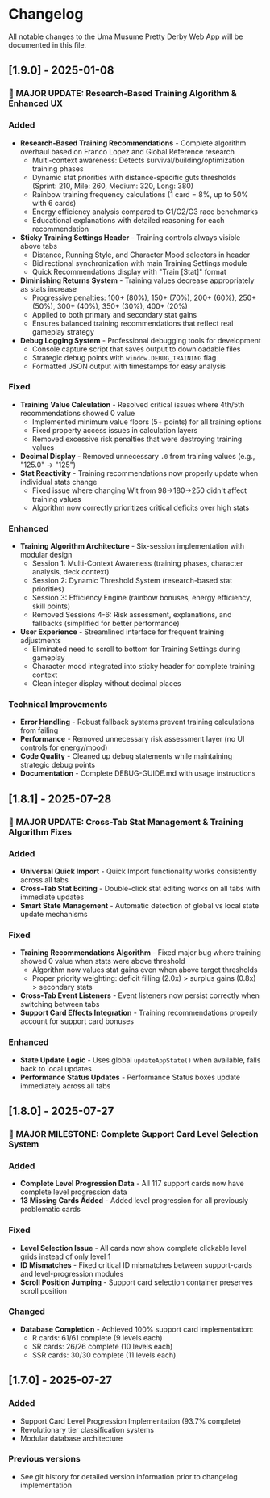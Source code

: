 # Changelog

All notable changes to the Uma Musume Pretty Derby Web App will be documented in this file.

## [1.9.0] - 2025-01-08

### 🚀 MAJOR UPDATE: Research-Based Training Algorithm & Enhanced UX

### Added
- **Research-Based Training Recommendations** - Complete algorithm overhaul based on Franco Lopez and Global Reference research
  - Multi-context awareness: Detects survival/building/optimization training phases
  - Dynamic stat priorities with distance-specific guts thresholds (Sprint: 210, Mile: 260, Medium: 320, Long: 380)
  - Rainbow training frequency calculations (1 card = 8%, up to 50% with 6 cards)
  - Energy efficiency analysis compared to G1/G2/G3 race benchmarks
  - Educational explanations with detailed reasoning for each recommendation
- **Sticky Training Settings Header** - Training controls always visible above tabs
  - Distance, Running Style, and Character Mood selectors in header
  - Bidirectional synchronization with main Training Settings module
  - Quick Recommendations display with "Train [Stat]" format
- **Diminishing Returns System** - Training values decrease appropriately as stats increase
  - Progressive penalties: 100+ (80%), 150+ (70%), 200+ (60%), 250+ (50%), 300+ (40%), 350+ (30%), 400+ (20%)
  - Applied to both primary and secondary stat gains
  - Ensures balanced training recommendations that reflect real gameplay strategy
- **Debug Logging System** - Professional debugging tools for development
  - Console capture script that saves output to downloadable files
  - Strategic debug points with `window.DEBUG_TRAINING` flag
  - Formatted JSON output with timestamps for easy analysis

### Fixed
- **Training Value Calculation** - Resolved critical issues where 4th/5th recommendations showed 0 value
  - Implemented minimum value floors (5+ points) for all training options
  - Fixed property access issues in calculation layers
  - Removed excessive risk penalties that were destroying training values
- **Decimal Display** - Removed unnecessary `.0` from training values (e.g., "125.0" → "125")
- **Stat Reactivity** - Training recommendations now properly update when individual stats change
  - Fixed issue where changing Wit from 98→180→250 didn't affect training values
  - Algorithm now correctly prioritizes critical deficits over high stats

### Enhanced
- **Training Algorithm Architecture** - Six-session implementation with modular design
  - Session 1: Multi-Context Awareness (training phases, character analysis, deck context)
  - Session 2: Dynamic Threshold System (research-based stat priorities)
  - Session 3: Efficiency Engine (rainbow bonuses, energy efficiency, skill points)
  - Removed Sessions 4-6: Risk assessment, explanations, and fallbacks (simplified for better performance)
- **User Experience** - Streamlined interface for frequent training adjustments
  - Eliminated need to scroll to bottom for Training Settings during gameplay
  - Character mood integrated into sticky header for complete training context
  - Clean integer display without decimal places

### Technical Improvements
- **Error Handling** - Robust fallback systems prevent training calculations from failing
- **Performance** - Removed unnecessary risk assessment layer (no UI controls for energy/mood)
- **Code Quality** - Cleaned up debug statements while maintaining strategic debug points
- **Documentation** - Complete DEBUG-GUIDE.md with usage instructions

## [1.8.1] - 2025-07-28

### 🚀 MAJOR UPDATE: Cross-Tab Stat Management & Training Algorithm Fixes

### Added
- **Universal Quick Import** - Quick Import functionality works consistently across all tabs
- **Cross-Tab Stat Editing** - Double-click stat editing works on all tabs with immediate updates
- **Smart State Management** - Automatic detection of global vs local state update mechanisms

### Fixed
- **Training Recommendations Algorithm** - Fixed major bug where training showed 0 value when stats were above threshold
  - Algorithm now values stat gains even when above target thresholds
  - Proper priority weighting: deficit filling (2.0x) > surplus gains (0.8x) > secondary stats
- **Cross-Tab Event Listeners** - Event listeners now persist correctly when switching between tabs
- **Support Card Effects Integration** - Training recommendations properly account for support card bonuses

### Enhanced
- **State Update Logic** - Uses global `updateAppState()` when available, falls back to local updates
- **Performance Status Updates** - Performance Status boxes update immediately across all tabs

## [1.8.0] - 2025-07-27

### 🎉 MAJOR MILESTONE: Complete Support Card Level Selection System

### Added
- **Complete Level Progression Data** - All 117 support cards now have complete level progression data
- **13 Missing Cards Added** - Added level progression for all previously problematic cards

### Fixed
- **Level Selection Issue** - All cards now show complete clickable level grids instead of only level 1
- **ID Mismatches** - Fixed critical ID mismatches between support-cards and level-progression modules
- **Scroll Position Jumping** - Support card selection container preserves scroll position

### Changed
- **Database Completion** - Achieved 100% support card implementation:
  - R cards: 61/61 complete (9 levels each)
  - SR cards: 26/26 complete (10 levels each)
  - SSR cards: 30/30 complete (11 levels each)

## [1.7.0] - 2025-07-27

### Added
- Support Card Level Progression Implementation (93.7% complete)
- Revolutionary tier classification systems
- Modular database architecture

### Previous versions
- See git history for detailed version information prior to changelog implementation